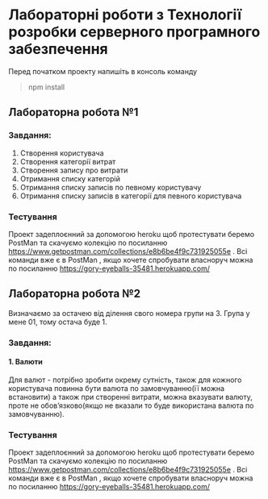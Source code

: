 # Лабораторні роботи з Технології розробки серверного програмного забезпечення #

Перед початком проекту напишіть в консоль команду
> npm install

## Лабораторна робота №1 ##

### Завдання: ###

1. Створення користувача
2. Створення категорії витрат
3. Створення запису про витрати
4. Отримання списку категорій
5. Отримання списку записів по певному користувачу
6. Отримання списку записів в категорії для певного користувача

### Тестування ###

Проект задеплоєнний за допомогою heroku щоб протестувати беремо PostMan та скачуємо колекцію по
посиланню https://www.getpostman.com/collections/e8b6be4f9c731925055e .
Всі команди вже є в PostMan , якщо хочете спробувати власноруч можна по
посиланню https://gory-eyeballs-35481.herokuapp.com/

## Лабораторна робота №2 ##

Визначаємо за остачею від ділення свого номера групи на 3. Група у мене 01, тому остача буде 1.

### Завдання: ###

#### 1. Валюти #### 

Для валют - потрібно зробити окрему сутність, також для кожного користувача повинна бути валюта по замовчуванню(її можна
встановити) а також при створенні витрати, можна вказувати валюту, проте не обов’язково(якщо не вказали то буде
використана валюта по замовчуванню).

### Тестування ###

Проект задеплоєнний за допомогою heroku щоб протестувати беремо PostMan та скачуємо колекцію по
посиланню https://www.getpostman.com/collections/e8b6be4f9c731925055e .
Всі команди вже є в PostMan , якщо хочете спробувати власноруч можна по
посиланню https://gory-eyeballs-35481.herokuapp.com/
